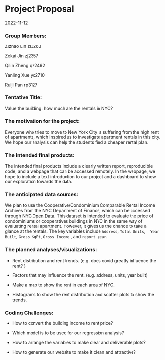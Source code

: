Project Proposal
================
2022-11-12

### Group Members:

Zizhao Lin zl3263

Zekai Jin zj2357

Qilin Zheng qz2492

Yanling Xue yx2710

Ruiji Pan rp3127

### Tentative Title:

Value the building: how much are the rentals in NYC?

### The motivation for the project:

Everyone who tries to move to New York City is suffering from the high
rent of apartments, which inspired us to investigate apartment rentals
in this city. We hope our analysis can help the students find a cheaper
rental plan.

### The intended final products:

The intended final products include a clearly written report,
reproducible code, and a webpage that can be accessed remotely. In the
webpage, we hope to include a text introduction to our project and a
dashboard to show our exploration towards the data.

### The anticipated data sources:

We plan to use the Cooperative/Condominium Comparable Rental Income
Archives from the NYC Department of Finance, which can be accessed
through [NYC Open
Data](https://data.cityofnewyork.us/City-Government/DOF-Cooperative-Comparable-Rental-Income-Citywide-/myei-c3fa).
This dataset is intended to evaluate the price of condominiums or
cooperatives buildings in NYC in the same way of evaluating rental
apartment. However, it gives us the chance to take a glance at the
rentals. The key variables include `Address`, `Total Units`,
   `Year Built`, `Gross SqFt`, `Gross Income` , and `report year`.

### The planned analyses/visualizations:

-   Rent distribution and rent trends. (e.g. does covid greatly
    influence the rent? )

-   Factors that may influence the rent. (e.g. address, units, year
    built)

-   Make a map to show the rent in each area of NYC.

-   Histograms to show the rent distribution and scatter plots to show
    the trends.

### Coding Challenges:

-   How to convert the building income to rent price?

-   Which model is to be used for our regression analysis?

-   How to arrange the variables to make clear and deliverable plots?

-   How to generate our website to make it clean and attractive?
